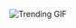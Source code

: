 ![Trending GIF](https://media0.giphy.com/media/v1.Y2lkPThiYjIxNzcya3Fkem5wMGVhYzUxNTFrdjdoMDRsYzh1M2E2YzR0a216dTcyaG1rMiZlcD12MV9naWZzX3NlYXJjaCZjdD1n/2jMtpIi8mhE8ctiMtK/giphy.gif)

